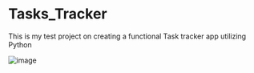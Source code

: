 # Tasks_Tracker
This is my test project on creating a functional Task tracker app utilizing Python

![image](https://github.com/user-attachments/assets/41721c2a-8161-4752-80ae-6842a95039f6)
